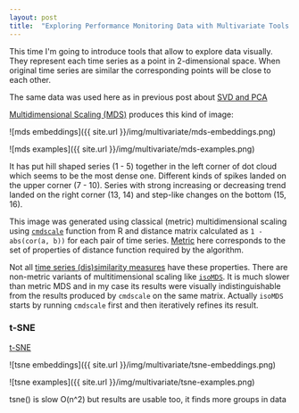 ```yaml
---
layout: post
title:  "Exploring Performance Monitoring Data with Multivariate Tools: MDS and t-SNE"
---
```


This time I'm going to introduce tools that allow to explore data visually. They represent each time series as a point in 2-dimensional space. When original time series are similar the corresponding points will be close to each other.

The same data was used here as in previous post about [SVD and PCA]({{site.url}}/blog/multivariate-svd-pca/)


[Multidimensional Scaling (MDS)](https://en.wikipedia.org/wiki/Multidimensional_scaling) produces this kind of image:

![mds embeddings]({{ site.url }}/img/multivariate/mds-embeddings.png)

![mds examples]({{ site.url }}/img/multivariate/mds-examples.png)

It has put hill shaped series (1 - 5) together in the left corner of dot cloud which seems to be the most dense one. Different kinds of spikes landed on the upper corner (7 - 10). Series with strong increasing or decreasing trend landed on the right corner (13, 14) and step-like changes on the bottom (15, 16).

This image was generated using classical (metric) multidimensional scaling using [`cmdscale`](http://www.inside-r.org/r-doc/stats/cmdscale) function from R and distance matrix calculated as `1 - abs(cor(a, b))` for each pair of time series. [Metric](https://en.wikipedia.org/wiki/Metric_%28mathematics%29) here corresponds to the set of properties of distance function required by the algorithm.

Not all [time series (dis)similarity measures](https://en.wikipedia.org/wiki/Time_series#Measures) have these properties. There are non-metric variants of multitimensional scaling like [`isoMDS`](http://www.inside-r.org/r-doc/MASS/isoMDS). It is much slower than metric MDS and in my case its results were visually indistinguishable from the results produced by `cmdscale` on the same matrix. Actually `isoMDS` starts by running `cmdscale` first and then iteratively refines its result.

### t-SNE

[t-SNE](https://en.wikipedia.org/wiki/T-distributed_stochastic_neighbor_embedding)

![tsne embeddings]({{ site.url }}/img/multivariate/tsne-embeddings.png)

![tsne examples]({{ site.url }}/img/multivariate/tsne-examples.png)

tsne() is slow O(n^2) but results are usable too, it finds more groups in data
